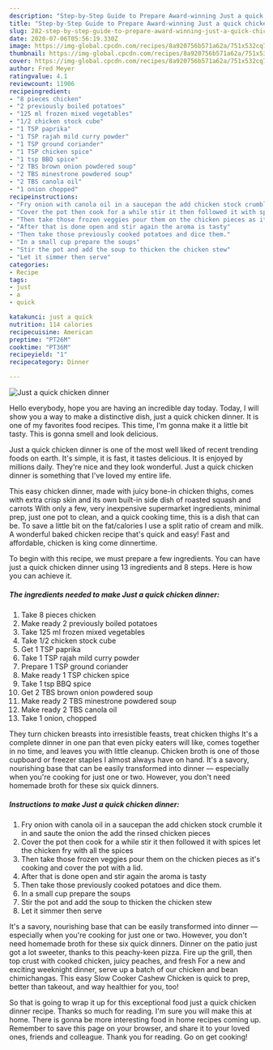 ```yaml
---
description: "Step-by-Step Guide to Prepare Award-winning Just a quick chicken dinner"
title: "Step-by-Step Guide to Prepare Award-winning Just a quick chicken dinner"
slug: 282-step-by-step-guide-to-prepare-award-winning-just-a-quick-chicken-dinner
date: 2020-07-06T05:56:19.330Z
image: https://img-global.cpcdn.com/recipes/8a920756b571a62a/751x532cq70/just-a-quick-chicken-dinner-recipe-main-photo.jpg
thumbnail: https://img-global.cpcdn.com/recipes/8a920756b571a62a/751x532cq70/just-a-quick-chicken-dinner-recipe-main-photo.jpg
cover: https://img-global.cpcdn.com/recipes/8a920756b571a62a/751x532cq70/just-a-quick-chicken-dinner-recipe-main-photo.jpg
author: Fred Meyer
ratingvalue: 4.1
reviewcount: 11906
recipeingredient:
- "8 pieces chicken"
- "2 previously boiled potatoes"
- "125 ml frozen mixed vegetables"
- "1/2 chicken stock cube"
- "1 TSP paprika"
- "1 TSP rajah mild curry powder"
- "1 TSP ground coriander"
- "1 TSP chicken spice"
- "1 tsp BBQ spice"
- "2 TBS brown onion powdered soup"
- "2 TBS minestrone powdered soup"
- "2 TBS canola oil"
- "1 onion chopped"
recipeinstructions:
- "Fry onion with canola oil in a saucepan the add chicken stock crumble it in and saute the onion the add the rinsed chicken pieces"
- "Cover the pot then cook for a while stir it then followed it with spices let the chicken fry with all the spices"
- "Then take those frozen veggies pour them on the chicken pieces as it&#39;s cooking and cover the pot with a lid."
- "After that is done open and stir again the aroma is tasty"
- "Then take those previously cooked potatoes and dice them."
- "In a small cup prepare the soups"
- "Stir the pot and add the soup to thicken the chicken stew"
- "Let it simmer then serve"
categories:
- Recipe
tags:
- just
- a
- quick

katakunci: just a quick 
nutrition: 114 calories
recipecuisine: American
preptime: "PT26M"
cooktime: "PT36M"
recipeyield: "1"
recipecategory: Dinner

---
```



![Just a quick chicken dinner](https://img-global.cpcdn.com/recipes/8a920756b571a62a/751x532cq70/just-a-quick-chicken-dinner-recipe-main-photo.jpg)

Hello everybody, hope you are having an incredible day today. Today, I will show you a way to make a distinctive dish, just a quick chicken dinner. It is one of my favorites food recipes. This time, I'm gonna make it a little bit tasty. This is gonna smell and look delicious.

Just a quick chicken dinner is one of the most well liked of recent trending foods on earth. It's simple, it is fast, it tastes delicious. It is enjoyed by millions daily. They're nice and they look wonderful. Just a quick chicken dinner is something that I've loved my entire life.

This easy chicken dinner, made with juicy bone-in chicken thighs, comes with extra crisp skin and its own built-in side dish of roasted squash and carrots With only a few, very inexpensive supermarket ingredients, minimal prep, just one pot to clean, and a quick cooking time, this is a dish that can be. To save a little bit on the fat/calories I use a split ratio of cream and milk. A wonderful baked chicken recipe that&#39;s quick and easy! Fast and affordable, chicken is king come dinnertime.


To begin with this recipe, we must prepare a few ingredients. You can have just a quick chicken dinner using 13 ingredients and 8 steps. Here is how you can achieve it.

<!--inarticleads1-->

##### The ingredients needed to make Just a quick chicken dinner:

1. Take 8 pieces chicken
1. Make ready 2 previously boiled potatoes
1. Take 125 ml frozen mixed vegetables
1. Take 1/2 chicken stock cube
1. Get 1 TSP paprika
1. Take 1 TSP rajah mild curry powder
1. Prepare 1 TSP ground coriander
1. Make ready 1 TSP chicken spice
1. Take 1 tsp BBQ spice
1. Get 2 TBS brown onion powdered soup
1. Make ready 2 TBS minestrone powdered soup
1. Make ready 2 TBS canola oil
1. Take 1 onion, chopped


They turn chicken breasts into irresistible feasts, treat chicken thighs It&#39;s a complete dinner in one pan that even picky eaters will like, comes together in no time, and leaves you with little cleanup. Chicken broth is one of those cupboard or freezer staples I almost always have on hand. It&#39;s a savory, nourishing base that can be easily transformed into dinner — especially when you&#39;re cooking for just one or two. However, you don&#39;t need homemade broth for these six quick dinners. 

<!--inarticleads2-->

##### Instructions to make Just a quick chicken dinner:

1. Fry onion with canola oil in a saucepan the add chicken stock crumble it in and saute the onion the add the rinsed chicken pieces
1. Cover the pot then cook for a while stir it then followed it with spices let the chicken fry with all the spices
1. Then take those frozen veggies pour them on the chicken pieces as it&#39;s cooking and cover the pot with a lid.
1. After that is done open and stir again the aroma is tasty
1. Then take those previously cooked potatoes and dice them.
1. In a small cup prepare the soups
1. Stir the pot and add the soup to thicken the chicken stew
1. Let it simmer then serve


It&#39;s a savory, nourishing base that can be easily transformed into dinner — especially when you&#39;re cooking for just one or two. However, you don&#39;t need homemade broth for these six quick dinners. Dinner on the patio just got a lot sweeter, thanks to this peachy-keen pizza. Fire up the grill, then top crust with cooked chicken, juicy peaches, and fresh For a new and exciting weeknight dinner, serve up a batch of our chicken and bean chimichangas. This easy Slow Cooker Cashew Chicken is quick to prep, better than takeout, and way healthier for you, too! 

So that is going to wrap it up for this exceptional food just a quick chicken dinner recipe. Thanks so much for reading. I'm sure you will make this at home. There is gonna be more interesting food in home recipes coming up. Remember to save this page on your browser, and share it to your loved ones, friends and colleague. Thank you for reading. Go on get cooking!
